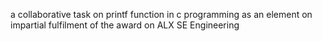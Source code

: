 a collaborative task on printf function in c programming as an element on impartial fulfilment of the award on ALX SE Engineering
